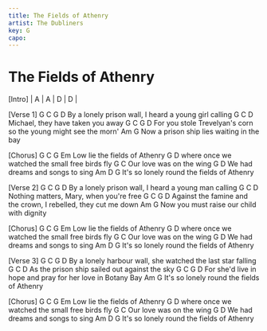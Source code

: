 ```yaml
---
title: The Fields of Athenry
artist: The Dubliners
key: G
capo: 
---
```


# The Fields of Athenry

[Intro]
| A    | A    | D    | D    |

[Verse 1]
G                          C                  G  D
By a lonely prison wall, I heard a young girl calling
G                  C          D
Michael, they have taken you away
        G                  C          G                    D
For you stole Trevelyan's corn so the young might see the morn'
      Am                              G
Now a prison ship lies waiting in the bay

[Chorus]
G   C       G              Em
Low lie the fields of Athenry
      G                                    D
where once we watched the small free birds fly
    G               C
Our love was on the wing
       G                   D
We had dreams and songs to sing
        Am               D             G
It's so lonely round the fields of Athenry

[Verse 2]
     G                     C                 G  D
By a lonely prison wall, I heard a young man calling
G                C                 D
Nothing matters, Mary, when you're free
            G              C          G                   D
Against the famine and the crown, I rebelled, they cut me down
    Am                                 G
Now you must raise our child with dignity

[Chorus]
G   C       G              Em
Low lie the fields of Athenry
      G                                    D
where once we watched the small free birds fly
    G               C
Our love was on the wing
       G                   D
We had dreams and songs to sing
        Am               D             G
It's so lonely round the fields of Athenry

[Verse 3]
     G                        C                     G  D
By a lonely harbour wall, she watched the last star falling
       G                  C               D
As the prison ship sailed out against the sky
          G                 C           G               D
For she'd live in hope and pray for her love in Botany Bay
        Am                              G
It's so lonely round the fields of Athenry

[Chorus]
G   C       G              Em
Low lie the fields of Athenry
      G                                    D
where once we watched the small free birds fly
    G               C
Our love was on the wing
       G                   D
We had dreams and songs to sing
        Am               D             G
It's so lonely round the fields of Athenry
